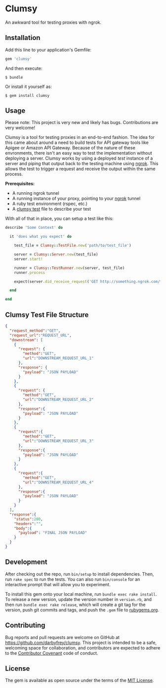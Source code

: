 # Clumsy

An awkward tool for testing proxies with ngrok.

## Installation

Add this line to your application's Gemfile:

```ruby
gem 'clumsy'
```

And then execute:

    $ bundle

Or install it yourself as:

    $ gem install clumsy

## Usage

Please note: This project is very new and likely has bugs. Contributions are very welcome!

Clumsy is a tool for testing proxies in an end-to-end fashion. The idea for this came about around a need to build tests for API gateway tools like Apigee or Amazon API Gateway. Because of the nature of these envronments, there isn't an easy way to test the implementation without deploying a server. Clumsy works by using a deployed *test* instance of a server and piping that output back to the testing machine using [ngrok](https://ngrok.com/). This allows the test to trigger a request and receive the output within the same process.

**Prerequisites:**

* A running ngrok tunnel
* A running instance of your proxy, pointing to your [ngrok](https://ngrok.com/) tunnel
* A ruby test environment (rspec, etc.)
* A [clumsy test](#clumsy-test-file-structure) file to describe your test

With all of that in place, you can setup a test like this:

```ruby
describe 'Some Context' do

  it 'does what you expect' do

    test_file = Clumsy::TestFile.new('path/to/test_file')

    server = Clumsy::Server.new(test_file)
    server.start!

    runner = Clumsy::TestRunner.new(server, test_file)
    runner.process

    expect(server.did_receive_request('GET http://something.ngrok.com/foo/bar')).to be true

  end

end
```



## Clumsy Test File Structure

```json
{
  "request_method":"GET",
  "request_url":"REQUEST_URL",
  "downstream": [
    {
      "request": {
        "method":"GET",
        "url":"DOWNSTREAM_REQUEST_URL_1"
      },
      "response": {
        "payload": "JSON PAYLOAD"
      }
    },
    {
      "request": {
        "method":"GET",
        "url":"DOWNSTREAM_REQUEST_URL_2"
      },
      "response":{
        "payload": "JSON PAYLOAD"
      }
    },
    {
      "request":{
        "method":"GET",
        "url":"DOWNSTREAM_REQUEST_URL_3"
      },
      "response":{
        "payload": "JSON PAYLOAD"
      }
    },
    {
      "request":{
        "method":"GET",
        "url":"DOWNSTREAM_REQUEST_URL_4"
      },
      "response":{
        "payload": "JSON PAYLOAD"
      }
    }
  ],
  "response":{
    "status":200,
    "headers":"",
    "body":{
      "payload": "FINAL JSON PAYLOAD"
    }
  }
}
```


## Development

After checking out the repo, run `bin/setup` to install dependencies. Then, run `rake spec` to run the tests. You can also run `bin/console` for an interactive prompt that will allow you to experiment.

To install this gem onto your local machine, run `bundle exec rake install`. To release a new version, update the version number in `version.rb`, and then run `bundle exec rake release`, which will create a git tag for the version, push git commits and tags, and push the `.gem` file to [rubygems.org](https://rubygems.org).

## Contributing

Bug reports and pull requests are welcome on GitHub at https://github.com/darbyfrey/clumsy. This project is intended to be a safe, welcoming space for collaboration, and contributors are expected to adhere to the [Contributor Covenant](contributor-covenant.org) code of conduct.


## License

The gem is available as open source under the terms of the [MIT License](http://opensource.org/licenses/MIT).

